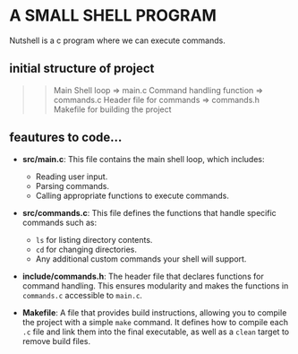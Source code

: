 # A SMALL SHELL PROGRAM 
Nutshell is a c program where we can execute commands.

## initial structure of project
>> Main Shell loop => main.c
>> Command handling function => commands.c
>> Header file for commands => commands.h
>> Makefile for building the project

## feautures to code...

- **src/main.c**: This file contains the main shell loop, which includes:
  - Reading user input.
  - Parsing commands.
  - Calling appropriate functions to execute commands.

- **src/commands.c**: This file defines the functions that handle specific commands such as:
  - `ls` for listing directory contents.
  - `cd` for changing directories.
  - Any additional custom commands your shell will support.

- **include/commands.h**: The header file that declares functions for command handling. This ensures modularity and makes the functions in `commands.c` accessible to `main.c`.

- **Makefile**: A file that provides build instructions, allowing you to compile the project with a simple `make` command. It defines how to compile each `.c` file and link them into the final executable, as well as a `clean` target to remove build files.


